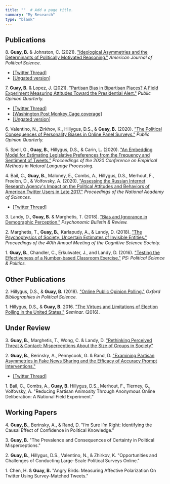 ```yaml
---
title: ""  # Add a page title.
summary: "My Research"
type: "blank"  
---
```


## **Publications**



8\. **Guay, B.** & Johnston, C. (2021). ["Ideological Asymmetries and the Determinants of Politically Motivated Reasoning."](http://doi.org/10.1111/ajps.12624) *American Journal of Political Science.* 
- [[Twitter Thread]](https://twitter.com/BrianMGuay/status/1408061603073908736)
- [[Ungated version]](https://www.brianguay.com/files/GuayJohnston_2021_AJPS.pdf) 

7\. **Guay, B.** & Lopez, J. (2021). ["Partisan Bias in Bipartisan Places? A Field Experiment Measuring Attitudes Toward the Presidential Alert."](https://doi.org/10.1093/poq/nfab010) *Public Opinion Quarterly.*
- [[Twitter Thread]](https://twitter.com/BrianMGuay/status/1430171924190072844)
- [[Washington Post Monkey Cage coverage]](https://www.washingtonpost.com/news/monkey-cage/wp/2018/10/24/new-data-show-how-americans-really-reacted-to-nationwide-cellphone-alert/) 
- [[Ungated version]](https://www.brianguay.com/files/GuayLopez_2021_POQ.pdf) 


6\. Valentino, N., Zirkhov, K., Hillygus, D.S., & **Guay, B.** (2020). ["The Political Consequences of Personality Biases in Online Panel Surveys."](https://doi.org/10.1093/poq/nfaa026) *Public Opinion Quarterly.* 

5\. Spell, G., **Guay, B.**, Hillygus, D.S., & Carin, L. (2020). ["An Embedding Model for Estimating Legislative Preferences from the Frequency and Sentiment of Tweets."](https://aclanthology.org/2020.emnlp-main.46.pdf) *Proceedings of the
2020 Conference on Empirical Methods in Natural Language Processing.*

4\. Bail, C., **Guay, B.**, Maloney, E., Combs, A., Hillygus, D.S., Merhout, F., Freelon, D., & Volfovsky, A. (2020). ["Assessing the Russian Internet Research Agency's Impact on the Political Attitudes and Behaviors of American Twitter Users in Late 2017."](https://www.pnas.org/content/early/2019/11/20/1906420116) *Proceedings of the National Academy of Sciences.* 
- [[Twitter Thread]](https://mobile.twitter.com/chris_bail/status/1199058772515262466)

3\. Landy, D., **Guay, B.** & Marghetis, T. (2018). ["Bias and Ignorance in Demographic Perception."](https://link.springer.com/article/10.3758/s13423-017-1360-2) *Psychonomic Bulletin & Review.*

2\. Marghetis, T., **Guay, B.**, Karlapudy, A., & Landy, D. (2018). ["The Psychophysics of Society: Uncertain Estimates of Invisible Entities."](https://cogsci.mindmodeling.org/2018/papers/0155/0155.pdf) *Proceedings of the 40th Annual Meeting of the Cognitive Science Society.*

1\. **Guay, B.**, Chandler, C., Erkulwater, J., and Landy, D. (2016). ["Testing the Effectiveness of a Number-based Classroom Exercise."](https://www.cambridge.org/core/journals/ps-political-science-and-politics/article/testing-the-effectiveness-of-a-numberbased-classroom-exercise/E3F444F2E31340F7E63A833573B65AEC) *PS: Political Science & Politics.* 




## **Other Publications**


2\. Hillygus, D.S., & **Guay, B.** (2018). ["Online Public Opinion Polling."](https://www.oxfordbibliographies.com/view/document/obo-9780199756223/obo-9780199756223-0250.xml) *Oxford Bibliographies in Political Science.* 

1\. Hillygus, D.S., & **Guay, B.** 2016. ["The Virtues and Limitations of Election Polling in the United States."](https://sites.duke.edu/hillygus/files/2017/04/2016.HillygusGuay.Seminar.pdf) *Seminar.* (2016).

## **Under Review**

3\. **Guay, B.**, Marghetis, T., Wong, C. & Landy, D. ["Rethinking Perceived Threat & Contact:  Misperceptions About the Size of Groups in Society"](https://www.brianguay.com/files/Guay_2020_bayesianMisperceptions.pdf)

2\. **Guay, B.**, Berinsky, A., Pennycook, G. & Rand, D. ["Examining Partisan Asymmetries in Fake News Sharing and the Efficacy of Accuracy Prompt Interventions."](https://www.brianguay.com/files/Guay_2022_fakenewsAsymmetry.pdf) 
- [[Twitter Thread]](https://twitter.com/BrianMGuay/status/1514617508728254467)


1\. Bail, C., Combs, A., **Guay, B.** Hillygus, D.S., Merhout, F., Tierney, G., Volfovsky, A. "Reducing Partisan Animosity Through Anonymous Online Deliberation: A National Field Experiment."

## **Working Papers** 

4\. **Guay, B.**, Berinsky, A., & Rand, D. "I’m Sure I’m Right: Identifying the Causal Effect of Confidence in Political Knowledge."

3\. **Guay, B.** "The Prevalence and Consequences of Certainty in Political Misperceptions." 

2\. **Guay, B.**, Hillygus, D.S., Valentino, N., & Zhirkov, K. "Opportunities and Challenges of Conducting Large-Scale Political Surveys Online." 

1\. Chen, H. & **Guay, B.** "Angry Birds: Measuring Affective Polarization On Twitter Using Survey-Matched Tweets." 




